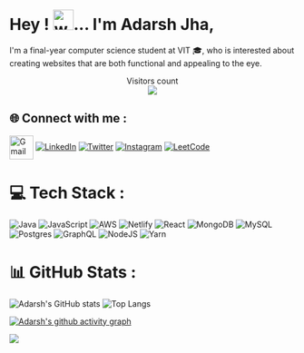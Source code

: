 # Hey ! <img alt="wave" src="https://emojis.slackmojis.com/emojis/images/1613285697/12806/meow_attention.png?1613285697" width="36">... I'm Adarsh Jha, 
I'm a final-year computer science student at VIT 🎓, who is interested about creating websites that are both functional and appealing to the eye.  
<p align="center"> 
  Visitors count<br>
  <img src="https://profile-counter.glitch.me/adarsh-jha1611/count.svg" />
</p>


## 🌐 Connect with me :
<a href="mailto:adarsh.jha1611@gmail.com"><img align="center" src="https://img.icons8.com/doodle/50/000000/gmail.png" alt="Gmail" width="42" height="42"/></a>
[![LinkedIn](https://img.shields.io/badge/LinkedIn-%230077B5.svg?logo=linkedin&logoColor=white)](https://www.linkedin.com/in/adarsh-jha-2213601ab/) [![Twitter](https://img.shields.io/badge/Twitter-%231DA1F2.svg?logo=Twitter&logoColor=white)](https://twitter.com/@AdarshJ25972196) [![Instagram](https://img.shields.io/badge/Instagram-%23E4405F.svg?logo=Instagram&logoColor=white)](https://www.instagram.com/adarsh_jha1611/) [![LeetCode](https://img.shields.io/badge/LeetCode-%23F89F1B.svg?logo=leetcode&logoColor=white)](https://leetcode.com/adarsh_jha1611/)

# 💻 Tech Stack :
![Java](https://img.shields.io/badge/java-%23ED8B00.svg?style=for-the-badge&logo=java&logoColor=white) ![JavaScript](https://img.shields.io/badge/javascript-%23323330.svg?style=for-the-badge&logo=javascript&logoColor=%23F7DF1E) ![AWS](https://img.shields.io/badge/AWS-%23FF9900.svg?style=for-the-badge&logo=amazon-aws&logoColor=white) ![Netlify](https://img.shields.io/badge/netlify-%23000000.svg?style=for-the-badge&logo=netlify&logoColor=#00C7B7) ![React](https://img.shields.io/badge/react-%2320232a.svg?style=for-the-badge&logo=react&logoColor=%2361DAFB) ![MongoDB](https://img.shields.io/badge/MongoDB-%234ea94b.svg?style=for-the-badge&logo=mongodb&logoColor=white) ![MySQL](https://img.shields.io/badge/mysql-%2300f.svg?style=for-the-badge&logo=mysql&logoColor=white) ![Postgres](https://img.shields.io/badge/postgres-%23316192.svg?style=for-the-badge&logo=postgresql&logoColor=white) ![GraphQL](https://img.shields.io/badge/-GraphQL-E10098?style=for-the-badge&logo=graphql&logoColor=white) ![NodeJS](https://img.shields.io/badge/node.js-6DA55F?style=for-the-badge&logo=node.js&logoColor=white) ![Yarn](https://img.shields.io/badge/yarn-%232C8EBB.svg?style=for-the-badge&logo=yarn&logoColor=white)



# 📊 GitHub Stats :

<p align="center">
  
  ![Adarsh's GitHub stats](https://github-readme-stats.vercel.app/api?username=adarsh-jha1611&count_private=true&show_icons=true&theme=vision-friendly-dark&line_height=40)
  ![Top Langs](https://github-readme-stats.vercel.app/api/top-langs/?username=adarsh-jha1611&hide=html,css&theme=vision-friendly-dark&count_private=true&line_height=40)

</p>

<p align = "center">
  
[![Adarsh's github activity graph](https://github-readme-activity-graph.vercel.app/graph?username=adarsh-jha1611&bg_color=000000&color=00FF00&line=00FF00&point=00FF00&area=true&hide_border=true)](https://github.com/ashutosh00710/github-readme-activity-graph)

  
</p>





[![](https://visitcount.itsvg.in/api?id=adarsh-jha1611&icon=0&color=0)](https://visitcount.itsvg.in)

